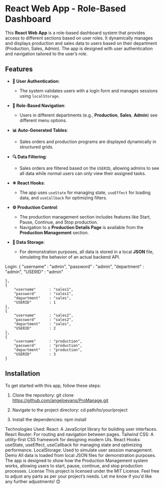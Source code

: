 # React Web App - Role-Based Dashboard

This **React Web App** is a role-based dashboard system that provides access to different sections based on user roles. It dynamically manages and displays production and sales data to users based on their department (Production, Sales, Admin). The app is designed with user authentication and navigation tailored to the user’s role.

## Features

- **🔑 User Authentication**: 
  - The system validates users with a login form and manages sessions using `localStorage`.
  
- **📌 Role-Based Navigation**: 
  - Users in different departments (e.g., **Production**, **Sales**, **Admin**) see different menu options.
  
- **📊 Auto-Generated Tables**: 
  - Sales orders and production programs are displayed dynamically in structured grids.
  
- **🔍 Data Filtering**: 
  - Sales orders are filtered based on the `USERID`, allowing admins to see all data while normal users can only view their assigned tasks.
  
- **⚛️ React Hooks**: 
  - The app uses `useState` for managing state, `useEffect` for loading data, and `useCallback` for optimizing filters.

- **⚙️ Production Control**: 
  - The production management section includes features like Start, Pause, Continue, and Stop production.
  - Navigation to a **Production Details Page** is available from the **Production Management** section.
  
- **📁 Data Storage**: 
  - For demonstration purposes, all data is stored in a local **JSON** file, simulating the behavior of an actual backend API.

Login:
 {
        "username"      : "admin",
        "password"      : "admin",
        "department"    : "admin",
        "USERID"        : "admin"

    },
    {
        "username"      : "sales1",
        "password"      : "sales1",
        "department"    : "sales",
        "USERID"        : 1
    },
    {
        "username"      : "sales2",
        "password"      : "sales2",
        "department"    : "sales",
        "USERID"        : 2
    },
    {
        "username"      : "production",
        "password"      : "production",
        "department"    : "production",
        "USERID"        : 3
    }

## Installation

To get started with this app, follow these steps:

1. Clone the repository:
  git clone https://github.com/angeloevans/ProManage.git

2. Navigate to the project directory: 
  cd path/to/your/project

3. Install the dependencies:
  npm install

Technologies Used:
React: A JavaScript library for building user interfaces.
React Router: For routing and navigation between pages.
Tailwind CSS: A utility-first CSS framework for designing modern UIs.
React Hooks: useState, useEffect, useCallback for managing state and optimizing performance.
LocalStorage: Used to simulate user session management.
Demo
All data is loaded from local JSON files for demonstration purposes.
The app is designed to show how the Production Management system works, allowing users to start, pause, continue, and stop production processes.
License
This project is licensed under the MIT License.
Feel free to adjust any parts as per your project’s needs. Let me know if you'd like any further adjustments! 😊


